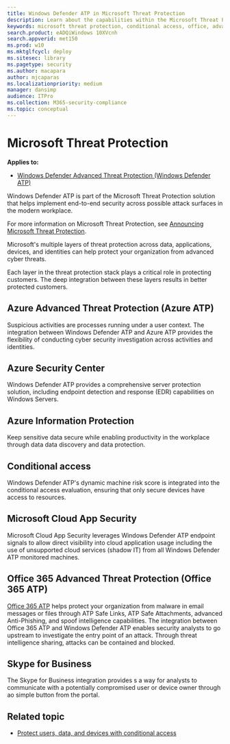 ```yaml
---
title: Windows Defender ATP in Microsoft Threat Protection
description: Learn about the capabilities within the Microsoft Threat Protection 
keywords: microsoft threat protection, conditional access, office, advanced threat protection, azure atp, azure security center, microsoft cloud app security
search.product: eADQiWindows 10XVcnh
search.appverid: met150
ms.prod: w10
ms.mktglfcycl: deploy
ms.sitesec: library
ms.pagetype: security
ms.author: macapara
author: mjcaparas
ms.localizationpriority: medium
manager: dansimp
audience: ITPro
ms.collection: M365-security-compliance 
ms.topic: conceptual
---
```


# Microsoft Threat Protection 

**Applies to:**

- [Windows Defender Advanced Threat Protection (Windows Defender ATP)](https://go.microsoft.com/fwlink/p/?linkid=2069559)

Windows Defender ATP is part of the Microsoft Threat Protection solution that helps implement end-to-end security across possible attack surfaces in the modern workplace.

For more information on Microsoft Threat Protection, see [Announcing Microsoft Threat Protection](https://techcommunity.microsoft.com/t5/Security-Privacy-and-Compliance/Announcing-Microsoft-Threat-Protection/ba-p/262783).

Microsoft's multiple layers of threat protection across data, applications, devices, and identities can help protect your organization from advanced cyber threats. 

Each layer in the threat protection stack plays a critical role in protecting customers. The deep integration between these layers results in better protected customers.

## Azure Advanced Threat Protection (Azure ATP)
 Suspicious activities are processes running under a user context. The integration between Windows Defender ATP and Azure ATP provides the flexibility of conducting cyber security investigation across activities and identities. 

## Azure Security Center
Windows Defender ATP provides a comprehensive server protection solution, including endpoint detection and response (EDR) capabilities on Windows Servers.

## Azure Information Protection
Keep sensitive data secure while enabling productivity in the workplace through data data discovery and data protection.

## Conditional access
Windows Defender ATP's dynamic machine risk score is integrated into the conditional access evaluation, ensuring that only secure devices have access to resources. 


## Microsoft Cloud App Security
Microsoft Cloud App Security leverages Windows Defender ATP endpoint signals to allow direct visibility into cloud application usage including the use of unsupported cloud services (shadow IT) from all Windows Defender ATP monitored machines.

## Office 365 Advanced Threat Protection (Office 365 ATP)
[Office 365 ATP](https://docs.microsoft.com/office365/securitycompliance/office-365-atp) helps protect your organization from malware in email messages or files through ATP Safe Links, ATP Safe Attachments, advanced Anti-Phishing, and spoof intelligence capabilities. The integration between Office 365 ATP and Windows Defender ATP enables security analysts to go upstream to investigate the entry point of an attack. Through threat intelligence sharing, attacks can be contained and blocked. 

## Skype for Business
The Skype for Business integration provides s a way for analysts to communicate with a potentially compromised user or device owner through ao simple button from the portal.



## Related topic
- [Protect users, data, and devices with conditional access](conditional-access-windows-defender-advanced-threat-protection.md)



